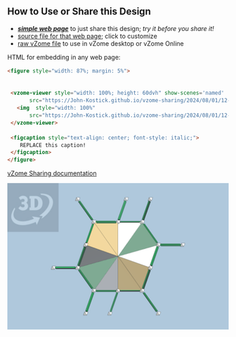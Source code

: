 
## How to Use or Share this Design

 - [***simple web page***](<https://John-Kostick.github.io/vzome-sharing/2024/08/01/12-29-25-Triamond-Cells/>) to just share this design; *try it before you share it!*
 - [source file for that web page](<https://github.com/John-Kostick/vzome-sharing/edit/main/2024/08/01/12-29-25-Triamond-Cells/index.md>); click to customize
 - [raw vZome file](<https://raw.githubusercontent.com/John-Kostick/vzome-sharing/main/2024/08/01/12-29-25-Triamond-Cells/Triamond-Cells.vZome>) to use in vZome desktop or vZome Online
 
 HTML for embedding in any web page:
 ```html
<figure style="width: 87%; margin: 5%">
  
  
  <vzome-viewer style="width: 100%; height: 60dvh" show-scenes='named'
        src="https://John-Kostick.github.io/vzome-sharing/2024/08/01/12-29-25-Triamond-Cells/Triamond-Cells.vZome" >
    <img  style="width: 100%"
        src="https://John-Kostick.github.io/vzome-sharing/2024/08/01/12-29-25-Triamond-Cells/Triamond-Cells.png" >
  </vzome-viewer>

  <figcaption style="text-align: center; font-style: italic;">
     REPLACE this caption!
  </figcaption>
</figure>

 ```

[vZome Sharing documentation](https://vzome.github.io/vzome/sharing.html#how-it-works)

![Image](<Triamond-Cells.png>)


